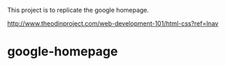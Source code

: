 This project is to replicate the google homepage.

http://www.theodinproject.com/web-development-101/html-css?ref=lnav

# google-homepage
